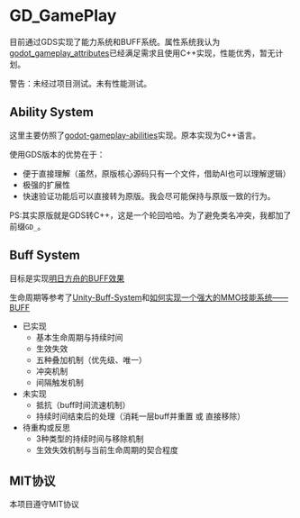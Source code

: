 # GD_GamePlay

目前通过GDS实现了能力系统和BUFF系统。属性系统我认为[godot_gameplay_attributes](https://github.com/OctoD/godot_gameplay_attributes)已经满足需求且使用C++实现，性能优秀，暂无计划。

警告：未经过项目测试。未有性能测试。

## Ability System

这里主要仿照了[godot-gameplay-abilities](https://github.com/OctoD/godot-gameplay-abilities)实现。原本实现为C++语言。

使用GDS版本的优势在于：
- 便于直接理解（虽然，原版核心源码只有一个文件，借助AI也可以理解逻辑）
- 极强的扩展性
- 快速验证功能后可以直接转为原版。我会尽可能保持与原版一致的行为。

PS:其实原版就是GDS转C++，这是一个轮回哈哈。为了避免类名冲突，我都加了前缀`GD_`。

## Buff System

目标是实现[明日方舟的BUFF效果](https://prts.wiki/w/BUFF#)

生命周期等参考了[Unity-Buff-System](https://github.com/NoSLoofah/)和[如何实现一个强大的MMO技能系统——BUFF](https://zhuanlan.zhihu.com/p/150812545)

- 已实现
	- 基本生命周期与持续时间
	- 生效失效
	- 五种叠加机制（优先级、唯一）
	- 冲突机制
	- 间隔触发机制
- 未实现
	- 抵抗（buff时间流速机制）
	- 持续时间结束后的处理（消耗一层buff并重置 或 直接移除）
- 待重构或反思
	- 3种类型的持续时间与移除机制
	- 生效失效机制与当前生命周期的契合程度

## MIT协议

本项目遵守MIT协议
